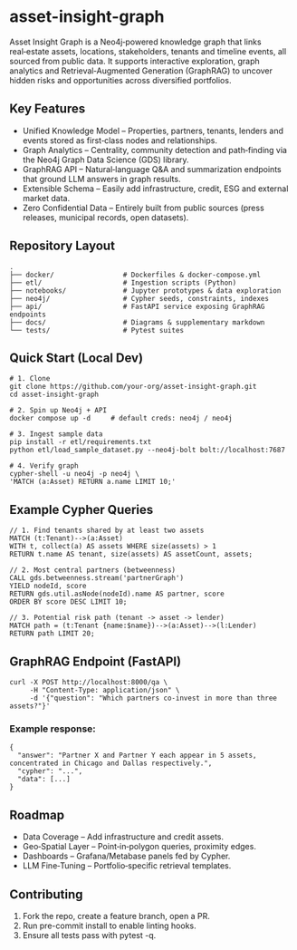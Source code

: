 # asset-insight-graph

Asset Insight Graph is a Neo4j‑powered knowledge graph that links real‑estate assets, locations, stakeholders, tenants and timeline events, all sourced from public data. It supports interactive exploration, graph analytics and Retrieval‑Augmented Generation (GraphRAG) to uncover hidden risks and opportunities across diversified portfolios.

## Key Features

 - Unified Knowledge Model – Properties, partners, tenants, lenders and events stored as first‑class nodes and relationships.
 - Graph Analytics – Centrality, community detection and path‑finding via the Neo4j Graph Data Science (GDS) library.
 - GraphRAG API – Natural‑language Q&A and summarization endpoints that ground LLM answers in graph results.
 - Extensible Schema – Easily add infrastructure, credit, ESG and external market data.
 - Zero Confidential Data – Entirely built from public sources (press releases, municipal records, open datasets).

## Repository Layout

```
.
├── docker/                 # Dockerfiles & docker‑compose.yml
├── etl/                    # Ingestion scripts (Python)
├── notebooks/              # Jupyter prototypes & data exploration
├── neo4j/                  # Cypher seeds, constraints, indexes
├── api/                    # FastAPI service exposing GraphRAG endpoints
├── docs/                   # Diagrams & supplementary markdown
└── tests/                  # Pytest suites
```

## Quick Start (Local Dev)
```
# 1. Clone
git clone https://github.com/your-org/asset-insight-graph.git
cd asset-insight-graph

# 2. Spin up Neo4j + API
docker compose up -d     # default creds: neo4j / neo4j

# 3. Ingest sample data
pip install -r etl/requirements.txt
python etl/load_sample_dataset.py --neo4j-bolt bolt://localhost:7687

# 4. Verify graph
cypher-shell -u neo4j -p neo4j \
'MATCH (a:Asset) RETURN a.name LIMIT 10;'
```

## Example Cypher Queries
```
// 1. Find tenants shared by at least two assets
MATCH (t:Tenant)-->(a:Asset)
WITH t, collect(a) AS assets WHERE size(assets) > 1
RETURN t.name AS tenant, size(assets) AS assetCount, assets;

// 2. Most central partners (betweenness)
CALL gds.betweenness.stream('partnerGraph')
YIELD nodeId, score
RETURN gds.util.asNode(nodeId).name AS partner, score
ORDER BY score DESC LIMIT 10;

// 3. Potential risk path (tenant -> asset -> lender)
MATCH path = (t:Tenant {name:$name})-->(a:Asset)-->(l:Lender)
RETURN path LIMIT 20;
```

## GraphRAG Endpoint (FastAPI)
```
curl -X POST http://localhost:8000/qa \
     -H "Content-Type: application/json" \
     -d '{"question": "Which partners co-invest in more than three assets?"}'
```
### Example response:
```
{
  "answer": "Partner X and Partner Y each appear in 5 assets, concentrated in Chicago and Dallas respectively.",
  "cypher": "...",
  "data": [...]
}
```

## Roadmap
 - Data Coverage – Add infrastructure and credit assets.
 - Geo‑Spatial Layer – Point‑in‑polygon queries, proximity edges.
 - Dashboards – Grafana/Metabase panels fed by Cypher.
 - LLM Fine‑Tuning – Portfolio‑specific retrieval templates.

## Contributing
1.	Fork the repo, create a feature branch, open a PR.
2.	Run pre-commit install to enable linting hooks.
3.	Ensure all tests pass with pytest -q.
